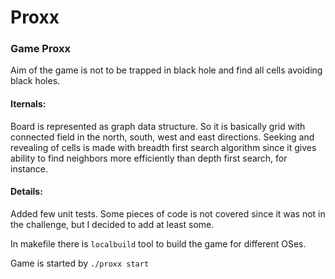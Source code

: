 # Proxx

### Game Proxx
Aim of the game is not to be trapped in black hole and find all cells avoiding black holes.

#### Iternals:
Board is represented as graph data structure. 
So it is basically grid with connected field in the north, south, west and east directions.
Seeking and revealing of cells is made with breadth first search algorithm
since it gives ability to find neighbors more efficiently than depth first search, for instance.

#### Details:
Added few unit tests. Some pieces of code is not covered since it was not in the challenge,
but I decided to add at least some.

In makefile there is `localbuild` tool to build the game for different OSes.

Game is started by `./proxx start`
